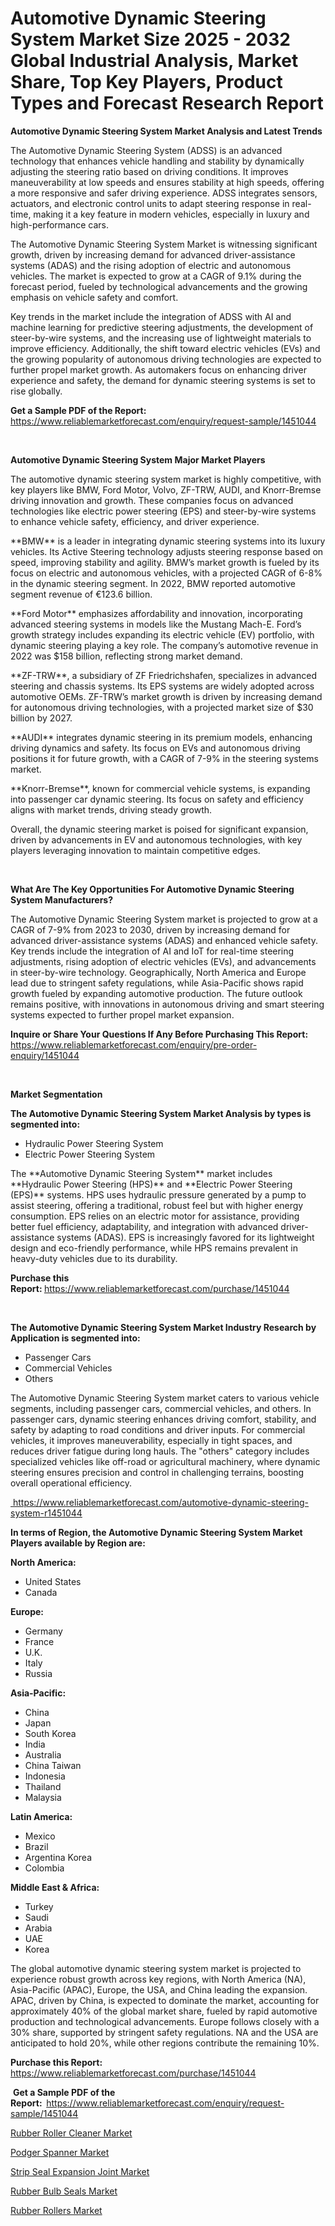 <p><h1>Automotive Dynamic Steering System Market Size 2025 - 2032 Global Industrial Analysis, Market Share, Top Key Players, Product Types and Forecast Research Report</h1></p><p><strong>Automotive Dynamic Steering System Market Analysis and Latest Trends</strong></p>
<p><p>The Automotive Dynamic Steering System (ADSS) is an advanced technology that enhances vehicle handling and stability by dynamically adjusting the steering ratio based on driving conditions. It improves maneuverability at low speeds and ensures stability at high speeds, offering a more responsive and safer driving experience. ADSS integrates sensors, actuators, and electronic control units to adapt steering response in real-time, making it a key feature in modern vehicles, especially in luxury and high-performance cars.</p><p>The Automotive Dynamic Steering System Market is witnessing significant growth, driven by increasing demand for advanced driver-assistance systems (ADAS) and the rising adoption of electric and autonomous vehicles. The market is expected to grow at a CAGR of 9.1% during the forecast period, fueled by technological advancements and the growing emphasis on vehicle safety and comfort.</p><p>Key trends in the market include the integration of ADSS with AI and machine learning for predictive steering adjustments, the development of steer-by-wire systems, and the increasing use of lightweight materials to improve efficiency. Additionally, the shift toward electric vehicles (EVs) and the growing popularity of autonomous driving technologies are expected to further propel market growth. As automakers focus on enhancing driver experience and safety, the demand for dynamic steering systems is set to rise globally.</p></p>
<p><strong>Get a Sample PDF of the Report:&nbsp;</strong> <a href="https://www.reliablemarketforecast.com/enquiry/request-sample/1451044?utm_campaign=1743&utm_medium=2&utm_source=Github&utm_content=ia&utm_term=23012025&utm_id=automotive-dynamic-steering-system">https://www.reliablemarketforecast.com/enquiry/request-sample/1451044</a></p>
<p>&nbsp;</p>
<p><strong>Automotive Dynamic Steering System Major Market Players</strong></p>
<p><p>The automotive dynamic steering system market is highly competitive, with key players like BMW, Ford Motor, Volvo, ZF-TRW, AUDI, and Knorr-Bremse driving innovation and growth. These companies focus on advanced technologies like electric power steering (EPS) and steer-by-wire systems to enhance vehicle safety, efficiency, and driver experience.</p><p>**BMW** is a leader in integrating dynamic steering systems into its luxury vehicles. Its Active Steering technology adjusts steering response based on speed, improving stability and agility. BMW’s market growth is fueled by its focus on electric and autonomous vehicles, with a projected CAGR of 6-8% in the dynamic steering segment. In 2022, BMW reported automotive segment revenue of €123.6 billion.</p><p>**Ford Motor** emphasizes affordability and innovation, incorporating advanced steering systems in models like the Mustang Mach-E. Ford’s growth strategy includes expanding its electric vehicle (EV) portfolio, with dynamic steering playing a key role. The company’s automotive revenue in 2022 was $158 billion, reflecting strong market demand.</p><p>**ZF-TRW**, a subsidiary of ZF Friedrichshafen, specializes in advanced steering and chassis systems. Its EPS systems are widely adopted across automotive OEMs. ZF-TRW’s market growth is driven by increasing demand for autonomous driving technologies, with a projected market size of $30 billion by 2027.</p><p>**AUDI** integrates dynamic steering in its premium models, enhancing driving dynamics and safety. Its focus on EVs and autonomous driving positions it for future growth, with a CAGR of 7-9% in the steering systems market.</p><p>**Knorr-Bremse**, known for commercial vehicle systems, is expanding into passenger car dynamic steering. Its focus on safety and efficiency aligns with market trends, driving steady growth.</p><p>Overall, the dynamic steering market is poised for significant expansion, driven by advancements in EV and autonomous technologies, with key players leveraging innovation to maintain competitive edges.</p></p>
<p>&nbsp;</p>
<p><strong>What Are The Key Opportunities For Automotive Dynamic Steering System Manufacturers?</strong></p>
<p><p>The Automotive Dynamic Steering System market is projected to grow at a CAGR of 7-9% from 2023 to 2030, driven by increasing demand for advanced driver-assistance systems (ADAS) and enhanced vehicle safety. Key trends include the integration of AI and IoT for real-time steering adjustments, rising adoption of electric vehicles (EVs), and advancements in steer-by-wire technology. Geographically, North America and Europe lead due to stringent safety regulations, while Asia-Pacific shows rapid growth fueled by expanding automotive production. The future outlook remains positive, with innovations in autonomous driving and smart steering systems expected to further propel market expansion.</p></p>
<p><strong>Inquire or Share Your Questions If Any Before Purchasing This Report:</strong> <a href="https://www.reliablemarketforecast.com/enquiry/pre-order-enquiry/1451044?utm_campaign=1743&utm_medium=2&utm_source=Github&utm_content=ia&utm_term=23012025&utm_id=automotive-dynamic-steering-system">https://www.reliablemarketforecast.com/enquiry/pre-order-enquiry/1451044</a></p>
<p>&nbsp;</p>
<p><strong>Market Segmentation</strong></p>
<p><strong>The Automotive Dynamic Steering System Market Analysis by types is segmented into:</strong></p>
<p><ul><li>Hydraulic Power Steering System</li><li>Electric Power Steering System</li></ul></p>
<p><p>The **Automotive Dynamic Steering System** market includes **Hydraulic Power Steering (HPS)** and **Electric Power Steering (EPS)** systems. HPS uses hydraulic pressure generated by a pump to assist steering, offering a traditional, robust feel but with higher energy consumption. EPS relies on an electric motor for assistance, providing better fuel efficiency, adaptability, and integration with advanced driver-assistance systems (ADAS). EPS is increasingly favored for its lightweight design and eco-friendly performance, while HPS remains prevalent in heavy-duty vehicles due to its durability.</p></p>
<p><strong>Purchase this Report:&nbsp;</strong><a href="https://www.reliablemarketforecast.com/purchase/1451044?utm_campaign=1743&utm_medium=2&utm_source=Github&utm_content=ia&utm_term=23012025&utm_id=automotive-dynamic-steering-system">https://www.reliablemarketforecast.com/purchase/1451044</a></p>
<p>&nbsp;</p>
<p><strong>The Automotive Dynamic Steering System Market Industry Research by Application is segmented into:</strong></p>
<p><ul><li>Passenger Cars</li><li>Commercial Vehicles</li><li>Others</li></ul></p>
<p><p>The Automotive Dynamic Steering System market caters to various vehicle segments, including passenger cars, commercial vehicles, and others. In passenger cars, dynamic steering enhances driving comfort, stability, and safety by adapting to road conditions and driver inputs. For commercial vehicles, it improves maneuverability, especially in tight spaces, and reduces driver fatigue during long hauls. The "others" category includes specialized vehicles like off-road or agricultural machinery, where dynamic steering ensures precision and control in challenging terrains, boosting overall operational efficiency.</p></p>
<p><a href="https://www.reliablemarketforecast.com/automotive-dynamic-steering-system-r1451044?utm_campaign=1743&utm_medium=2&utm_source=Github&utm_content=ia&utm_term=23012025&utm_id=automotive-dynamic-steering-system">&nbsp;https://www.reliablemarketforecast.com/automotive-dynamic-steering-system-r1451044</a></p>
<p><strong>In terms of Region, the Automotive Dynamic Steering System Market Players available by Region are:</strong></p>
<p>
    <p> <strong> North America: </strong>
        <ul>
            <li>United States</li>
            <li>Canada</li>
        </ul>
        </p> 
    <p> <strong> Europe: </strong>
        <ul>
            <li>Germany</li>
            <li>France</li>
            <li>U.K.</li>
            <li>Italy</li>
            <li>Russia</li>
        </ul>
        </p> 
    <p> <strong> Asia-Pacific: </strong>
        <ul>
            <li>China</li>
            <li>Japan</li>
            <li>South Korea</li>
            <li>India</li>
            <li>Australia</li>
            <li>China Taiwan</li>
            <li>Indonesia</li>
            <li>Thailand</li>
            <li>Malaysia</li>
        </ul>
        </p> 
    <p> <strong> Latin America: </strong>
        <ul>
            <li>Mexico</li>
            <li>Brazil</li>
            <li>Argentina Korea</li>
            <li>Colombia</li>
        </ul>
        </p> 
    <p> <strong> Middle East & Africa: </strong>
        <ul>
            <li>Turkey</li>
            <li>Saudi</li>
            <li>Arabia</li>
            <li>UAE</li>
            <li>Korea</li>
        </ul>
    </p>
    </p>
<p><p>The global automotive dynamic steering system market is projected to experience robust growth across key regions, with North America (NA), Asia-Pacific (APAC), Europe, the USA, and China leading the expansion. APAC, driven by China, is expected to dominate the market, accounting for approximately 40% of the global market share, fueled by rapid automotive production and technological advancements. Europe follows closely with a 30% share, supported by stringent safety regulations. NA and the USA are anticipated to hold 20%, while other regions contribute the remaining 10%.</p></p>
<p><strong>Purchase this Report: </strong><a href="https://www.reliablemarketforecast.com/purchase/1451044?utm_campaign=1743&utm_medium=2&utm_source=Github&utm_content=ia&utm_term=23012025&utm_id=automotive-dynamic-steering-system">https://www.reliablemarketforecast.com/purchase/1451044</a></p>
<p>&nbsp;<strong>Get a Sample PDF of the Report:&nbsp;&nbsp;</strong><a href="https://www.reliablemarketforecast.com/enquiry/request-sample/1451044?utm_campaign=1743&utm_medium=2&utm_source=Github&utm_content=ia&utm_term=23012025&utm_id=automotive-dynamic-steering-system">https://www.reliablemarketforecast.com/enquiry/request-sample/1451044</a></p>
<p><strong></strong></p>
<p><p><a href="https://www.linkedin.com/pulse/future-rubber-roller-cleaner-market-global-forecast-trends-q40uf?utm_campaign=1743&utm_medium=2&utm_source=Github&utm_content=ia&utm_term=23012025&utm_id=automotive-dynamic-steering-system">Rubber Roller Cleaner Market</a></p><p><a href="https://www.linkedin.com/pulse/in-depth-analysis-podger-spanner-market-2025-2032-dynamics-i0hwf?utm_campaign=1743&utm_medium=2&utm_source=Github&utm_content=ia&utm_term=23012025&utm_id=automotive-dynamic-steering-system">Podger Spanner Market</a></p><p><a href="https://www.linkedin.com/pulse/strip-seal-expansion-joint-market-trends-drivers-whats-propelling-2vvgf?utm_campaign=1743&utm_medium=2&utm_source=Github&utm_content=ia&utm_term=23012025&utm_id=automotive-dynamic-steering-system">Strip Seal Expansion Joint Market</a></p><p><a href="https://www.linkedin.com/pulse/rubber-bulb-seals-market-emerging-trends-future-prospects-alq4f?utm_campaign=1743&utm_medium=2&utm_source=Github&utm_content=ia&utm_term=23012025&utm_id=automotive-dynamic-steering-system">Rubber Bulb Seals Market</a></p><p><a href="https://www.linkedin.com/pulse/comprehensive-rubber-rollers-market-report-2025-2032-revenue-vyj1f?utm_campaign=1743&utm_medium=2&utm_source=Github&utm_content=ia&utm_term=23012025&utm_id=automotive-dynamic-steering-system">Rubber Rollers Market</a></p></p>